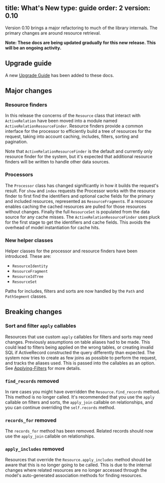 title: What's New
type: guide
order: 2
version: 0.10
---

Version 0.10 brings a major refactoring to much of the library internals. The
primary changes are around resource retrieval.

**Note: These docs are being updated gradually for this new release. This will
be an ongoing activity.**

## Upgrade guide

A new [Upgrade Guide](upgrade_guide.html) has been added to these docs.

## Major changes

### Resource finders

In this release the concerns of the `Resource` class that interact with
`ActiveRelation` have been moved into a module named
`ActiveRelationResourceFinder`. Resource finders provide a common interface for
the processor to efficiently build a tree of resources for the request, taking
into account caching, includes, filters, sorting and pagination.

Note that `ActiveRelationResourceFinder` is the default and currently only
resource finder for the system, but it's expected that additional resource
finders will be written to handle other data sources.

### Processors

The `Processor` class has changed significantly in how it builds the request's
result. For `show` and `index` requests the Processor works with the resource
finder to first find the identifiers and optional cache fields for the primary
and included resources, represented as `ResourceFragment`s. If a resource
enables caching the cached resources are pulled for those resources without
changes. Finally the full `ResourceSet` is populated from the data source for any
cache misses. The `ActiveRelationResourceFinder` uses pluck for the first stage
to get the identifiers and cache fields. This avoids the overhead of model
instantiation for cache hits.

### New helper classes

Helper classes for the processor and resource finders have been introduced.
These are:

* `ResourceIdentity`
* `ResourceFragment`
* `ResourceIdTree`
* `ResourceSet`

Paths for includes, filters and sorts are now handled by the `Path` and
`PathSegment` classes.

## Breaking changes

### Sort and filter `apply` callables

Resources that use custom `apply` callables for filters and sorts may need
changes. Previously assumptions on table aliases had to be made. This could lead
to filters being applied on the wrong tables, or creating invalid SQL if
ActiveRecord constructed the query differently than expected. The system now
tries to create as few joins as possible to perform the request, and tracks the
aliases used. This is passed into the callables as an option. See
[Applying-Filters](resources.html#Applying-Filters) for more details.

### `find_records` removed

In rare cases you might have overridden the `Resource.find_records` method. This
method is no longer called. It's recommended that you use the `apply` callable
on filters and sorts, the `apply_join` callable on relationships, and you can
continue overriding the `self.records` method.

### `records_for` removed

The `records_for` method has been removed. Related records should now use the
`apply_join` callable on relationships.

### `apply_includes` removed

Resources that override the `Resource.apply_includes` method should be aware
that this is no longer going to be called. This is due to the internal changes
where related resources are no longer accessed through the model's
auto-generated association methods for finding resources.
